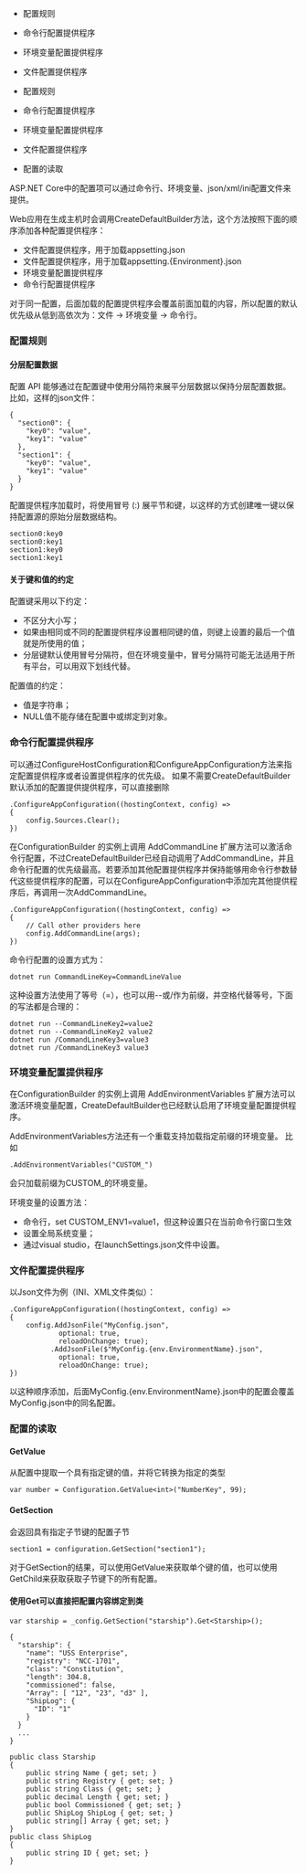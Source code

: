 - 配置规则
- 命令行配置提供程序
- 环境变量配置提供程序
- 文件配置提供程序

- 配置规则
- 命令行配置提供程序
- 环境变量配置提供程序
- 文件配置提供程序
- 配置的读取

ASP.NET Core中的配置项可以通过命令行、环境变量、json/xml/ini配置文件来提供。

Web应用在生成主机时会调用CreateDefaultBuilder方法，这个方法按照下面的顺序添加各种配置提供程序：
- 文件配置提供程序，用于加载appsetting.json
- 文件配置提供程序，用于加载appsetting.{Environment}.json
- 环境变量配置提供程序
- 命令行配置提供程序

对于同一配置，后面加载的配置提供程序会覆盖前面加载的内容，所以配置的默认优先级从低到高依次为：文件 -> 环境变量 -> 命令行。

### 配置规则
#### 分层配置数据
配置 API 能够通过在配置键中使用分隔符来展平分层数据以保持分层配置数据。
比如，这样的json文件：
```
{
  "section0": {
    "key0": "value",
    "key1": "value"
  },
  "section1": {
    "key0": "value",
    "key1": "value"
  }
}
```
配置提供程序加载时，将使用冒号 (:) 展平节和键，以这样的方式创建唯一键以保持配置源的原始分层数据结构。
```
section0:key0
section0:key1
section1:key0
section1:key1
```


#### 关于键和值的约定
配置键采用以下约定：
- 不区分大小写；
- 如果由相同或不同的配置提供程序设置相同键的值，则键上设置的最后一个值就是所使用的值；
- 分层键默认使用冒号分隔符，但在环境变量中，冒号分隔符可能无法适用于所有平台，可以用双下划线代替。

配置值的约定：
- 值是字符串；
- NULL值不能存储在配置中或绑定到对象。


### 命令行配置提供程序
可以通过ConfigureHostConfiguration和ConfigureAppConfiguration方法来指定配置提供程序或者设置提供程序的优先级。
如果不需要CreateDefaultBuilder默认添加的配置提供提供程序，可以直接删除
```
.ConfigureAppConfiguration((hostingContext, config) =>
{
    config.Sources.Clear();
})
```

在ConfigurationBuilder 的实例上调用 AddCommandLine 扩展方法可以激活命令行配置，不过CreateDefaultBuilder已经自动调用了AddCommandLine，并且命令行配置的优先级最高。若要添加其他配置提供程序并保持能够用命令行参数替代这些提供程序的配置，可以在ConfigureAppConfiguration中添加完其他提供程序后，再调用一次AddCommandLine。
```
.ConfigureAppConfiguration((hostingContext, config) =>
{
    // Call other providers here
    config.AddCommandLine(args);
})
```

命令行配置的设置方式为：
```
dotnet run CommandLineKey=CommandLineValue
```
这种设置方法使用了等号（=），也可以用--或/作为前缀，并空格代替等号，下面的写法都是合理的：
```
dotnet run --CommandLineKey2=value2
dotnet run --CommandLineKey2 value2
dotnet run /CommandLineKey3=value3
dotnet run /CommandLineKey3 value3
```

### 环境变量配置提供程序
在ConfigurationBuilder 的实例上调用 AddEnvironmentVariables 扩展方法可以激活环境变量配置，CreateDefaultBuilder也已经默认启用了环境变量配置提供程序。

AddEnvironmentVariables方法还有一个重载支持加载指定前缀的环境变量。
比如
```
.AddEnvironmentVariables("CUSTOM_")
```
会只加载前缀为CUSTOM_的环境变量。

环境变量的设置方法：
- 命令行，set CUSTOM_ENV1=value1，但这种设置只在当前命令行窗口生效
- 设置全局系统变量；
- 通过visual studio，在launchSettings.json文件中设置。

### 文件配置提供程序
以Json文件为例（INI、XML文件类似）：
```
.ConfigureAppConfiguration((hostingContext, config) =>
{
    config.AddJsonFile("MyConfig.json", 
            optional: true, 
            reloadOnChange: true);
          .AddJsonFile($"MyConfig.{env.EnvironmentName}.json", 
            optional: true, 
            reloadOnChange: true);
})
```
以这种顺序添加，后面MyConfig.{env.EnvironmentName}.json中的配置会覆盖MyConfig.json中的同名配置。

### 配置的读取
#### GetValue<T> 
从配置中提取一个具有指定键的值，并将它转换为指定的类型
```
var number = Configuration.GetValue<int>("NumberKey", 99);
```

#### GetSection
会返回具有指定子节键的配置子节
```
section1 = configuration.GetSection("section1");
```
对于GetSection的结果，可以使用GetValue<T>来获取单个键的值，也可以使用GetChild来获取获取子节键下的所有配置。

#### 使用Get<T>可以直接把配置内容绑定到类
```
var starship = _config.GetSection("starship").Get<Starship>();
```
```
{
  "starship": {
    "name": "USS Enterprise",
    "registry": "NCC-1701",
    "class": "Constitution",
    "length": 304.8,
    "commissioned": false,
    "Array": [ "12", "23", "d3" ],
    "ShipLog": {
      "ID": "1"
    }
  }
  ...
}
```
```
public class Starship 
{
	public string Name { get; set; }
	public string Registry { get; set; }
	public string Class { get; set; }
	public decimal Length { get; set; }
	public bool Commissioned { get; set; }
	public ShipLog ShipLog { get; set; }
	public string[] Array { get; set; }
}
public class ShipLog
{
	public string ID { get; set; }
}
```




